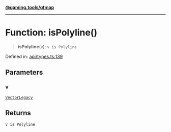 [**@gaming.tools/gtmap**](README.md)

***

# Function: isPolyline()

> **isPolyline**(`v`): `v is Polyline`

Defined in: [api/types.ts:139](https://github.com/gamingtools/gt-map/blob/c25f4e7cc6e0afbbb4b9d41c7742cebe14ba6cd1/packages/gtmap/src/api/types.ts#L139)

## Parameters

### v

[`VectorLegacy`](api.TypeAlias.VectorLegacy.md)

## Returns

`v is Polyline`
